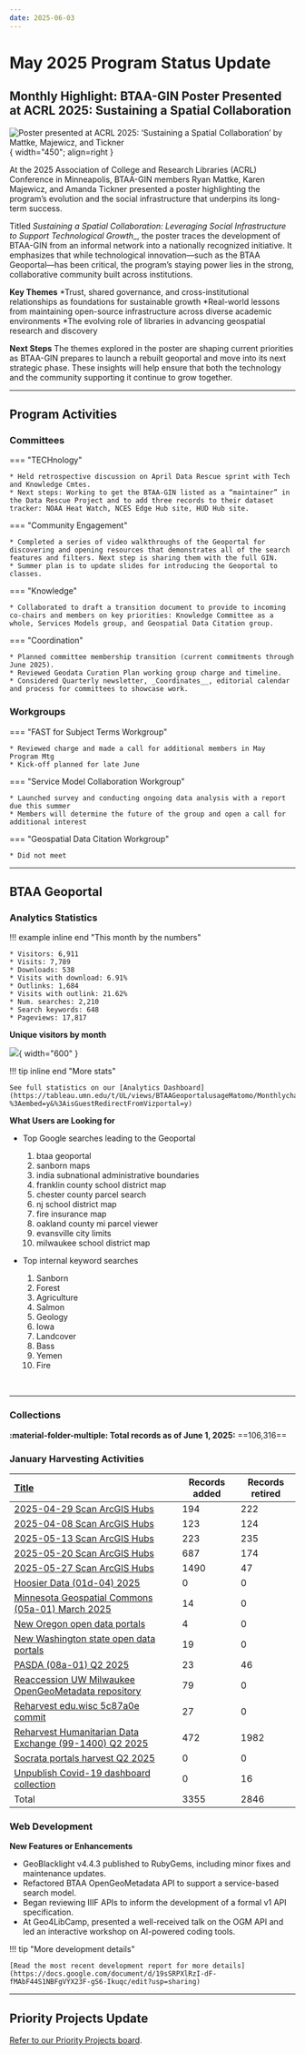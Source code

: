 ```yaml
---
date: 2025-06-03
---
```


# May 2025 Program Status Update

## Monthly Highlight: BTAA-GIN Poster Presented at ACRL 2025: Sustaining a Spatial Collaboration

![Poster presented at ACRL 2025: ‘Sustaining a Spatial Collaboration’ by Mattke, Majewicz, and Tickner](img/acrlposter.png){ width="450"; align=right }

At the 2025 Association of College and Research Libraries (ACRL) Conference in Minneapolis, BTAA-GIN members Ryan Mattke, Karen Majewicz, and Amanda Tickner presented a poster highlighting the program’s evolution and the social infrastructure that underpins its long-term success.
 <!-- more -->
 Titled _Sustaining a Spatial Collaboration: Leveraging Social Infrastructure to Support Technological Growth__, the poster traces the development of BTAA-GIN from an informal network into a nationally recognized initiative. It emphasizes that while technological innovation—such as the BTAA Geoportal—has been critical, the program’s staying power lies in the strong, collaborative community built across institutions.
 <!-- more -->
**Key Themes**
 *Trust, shared governance, and cross-institutional relationships as foundations for sustainable growth
 *Real-world lessons from maintaining open-source infrastructure across diverse academic environments
 *The evolving role of libraries in advancing geospatial research and discovery
 <!-- more -->
**Next Steps**
The themes explored in the poster are shaping current priorities as BTAA-GIN prepares to launch a rebuilt geoportal and move into its next strategic phase. These insights will help ensure that both the technology and the community supporting it continue to grow together.

<hr>

## Program Activities

### Committees

<div class="grid" markdown>


=== "TECHnology"

	* Held retrospective discussion on April Data Rescue sprint with Tech and Knowledge Cmtes.
	* Next steps: Working to get the BTAA-GIN listed as a “maintainer” in the Data Rescue Project and to add three records to their dataset tracker: NOAA Heat Watch, NCES Edge Hub site, HUD Hub site.

=== "Community Engagement"

	* Completed a series of video walkthroughs of the Geoportal for discovering and opening resources that demonstrates all of the search features and filters. Next step is sharing them with the full GIN.
	* Summer plan is to update slides for introducing the Geoportal to classes.

=== "Knowledge"

	* Collaborated to draft a transition document to provide to incoming co-chairs and members on key priorities: Knowledge Committee as a whole, Services Models group, and Geospatial Data Citation group.

=== "Coordination"

	* Planned committee membership transition (current commitments through June 2025).
	* Reviewed Geodata Curation Plan working group charge and timeline.
	* Considered Quarterly newsletter, _Coordinates__, editorial calendar and process for committees to showcase work.


</div>

### Workgroups

<div class="grid" markdown>


=== "FAST for Subject Terms Workgroup"

	* Reviewed charge and made a call for additional members in May Program Mtg
	* Kick-off planned for late June

=== "Service Model Collaboration Workgroup"

	* Launched survey and conducting ongoing data analysis with a report due this summer
 	* Members will determine the future of the group and open a call for additional interest

=== "Geospatial Data Citation Workgroup"

	* Did not meet
	
</div>
<hr>


## BTAA Geoportal 

### Analytics Statistics

!!! example inline end "This month by the numbers"

	* Visitors: 6,911
	* Visits: 7,789
	* Downloads: 538
	* Visits with download: 6.91%
	* Outlinks: 1,684
	* Visits with outlink: 21.62%
	* Num. searches: 2,210
	* Search keywords: 648
	* Pageviews: 17,817


**Unique visitors by month**

![](img/2025-05-monthly-users.png){ width="600" }


!!! tip inline end "More stats"

    See full statistics on our [Analytics Dashboard](https://tableau.umn.edu/t/UL/views/BTAAGeoportalusageMatomo/Monthlycharts?%3Aembed=y&%3AisGuestRedirectFromVizportal=y)


**What Users are Looking for**

<div class="grid cards" markdown>

-   Top Google searches leading to the Geoportal
	
	1. btaa geoportal	
	1. sanborn maps
	1. india subnational administrative boundaries
	1. franklin county school district map
	1. chester county parcel search
	1. nj school district map
	1. fire insurance map
	1. oakland county mi parcel viewer
	1. evansville city limits
	1. milwaukee school district map



-   Top internal keyword searches

	1. Sanborn
	1. Forest
	1. Agriculture
	1. Salmon
	1. Geology
	1. Iowa
	1. Landcover
	1. Bass
	1. Yemen
	1. Fire


</div>

<br clear="left"/>

---

### Collections

**:material-folder-multiple: Total records as of June 1, 2025:** ==106,316== 

### January Harvesting Activities

| [Title](http://URL) | Records added | Records retired |
| :---- | ----- | ----- |
| [2025-04-29 Scan ArcGIS Hubs](https://github.com/geobtaa/metadata/issues/855) | 194 | 222 |
| [2025-04-08 Scan ArcGIS Hubs](https://github.com/geobtaa/metadata/issues/860) | 123 | 124 |
| [2025-05-13 Scan ArcGIS Hubs](https://github.com/geobtaa/metadata/issues/862) | 223 | 235 |
| [2025-05-20 Scan ArcGIS Hubs](https://github.com/geobtaa/metadata/issues/872) | 687 | 174 |
| [2025-05-27 Scan ArcGIS Hubs](https://github.com/geobtaa/metadata/issues/880) | 1490 | 47 |
| [Hoosier Data (01d-04) 2025](https://github.com/geobtaa/metadata/issues/539) | 0 | 0 |
| [Minnesota Geospatial Commons (05a-01) March 2025](https://github.com/geobtaa/metadata/issues/830) | 14 | 0 |
| [New Oregon open data portals](https://github.com/geobtaa/metadata/issues/861) | 4 | 0 |
| [New Washington state open data portals](https://github.com/geobtaa/metadata/issues/863) | 19 | 0 |
| [PASDA (08a-01) Q2 2025](https://github.com/geobtaa/metadata/issues/826) | 23 | 46 |
| [Reaccession UW Milwaukee OpenGeoMetadata repository](https://github.com/geobtaa/metadata/issues/876) | 79 | 0 |
| [Reharvest edu.wisc 5c87a0e commit](https://github.com/geobtaa/metadata/issues/865) | 27 | 0 |
| [Reharvest Humanitarian Data Exchange (99-1400) Q2 2025](https://github.com/geobtaa/metadata/issues/845) | 472 | 1982 |
| [Socrata portals harvest Q2 2025](https://github.com/geobtaa/metadata/issues/842) | 0 | 0 |
| [Unpublish Covid-19 dashboard collection](https://github.com/geobtaa/metadata/issues/873) | 0 | 16 |
| Total | 3355 | 2846 |


### Web Development

**New Features or Enhancements**

* GeoBlacklight v4.4.3 published to RubyGems, including minor fixes and maintenance updates.
* Refactored BTAA OpenGeoMetadata API to support a service-based search model.
* Began reviewing IIIF APIs to inform the development of a formal v1 API specification.
* At Geo4LibCamp, presented a well-received talk on the OGM API and led an interactive workshop on AI-powered coding tools.


!!! tip "More development details"

	[Read the most recent development report for more details](https://docs.google.com/document/d/19sSRPXlRzI-dF-fMAbF44S1NBFgVYX23F-gS6-Ikuqc/edit?usp=sharing)

---

## Priority Projects Update

[Refer to our Priority Projects board](https://github.com/orgs/geobtaa/projects/22/views/6).


